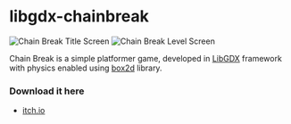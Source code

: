 # libgdx-chainbreak
![Chain Break Title Screen](https://img.itch.zone/aW1hZ2UvMjQ0MzA3LzExNjc1NTEucG5n/original/J1zHlA.png)
![Chain Break Level Screen](https://img.itch.zone/aW1hZ2UvMjQ0MzA3LzExNjc1NTMucG5n/original/AVRJki.png)

Chain Break is a simple platformer game, developed in [LibGDX](https://github.com/libgdx/libgdx) framework with physics enabled using [box2d](https://github.com/erincatto/Box2D) library.

### Download it here
  * [itch.io](https://isanbitoy.itch.io/chain-break)